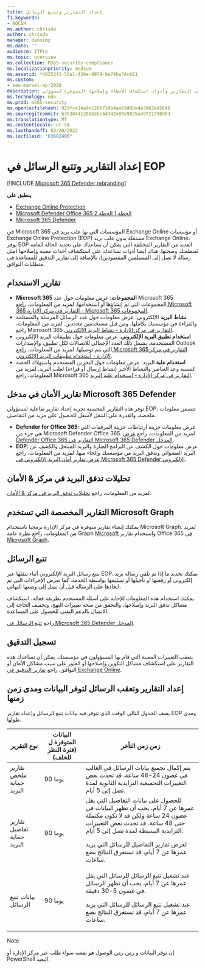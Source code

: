 ```yaml
---
title: إعداد التقارير وتتبع الرسائل
f1.keywords:
- NOCSH
ms.author: chrisda
author: chrisda
manager: dansimp
ms.date: ''
audience: ITPro
ms.topic: overview
ms.collection: M365-security-compliance
ms.localizationpriority: medium
ms.assetid: f40253f2-50a1-426e-9979-be74ba74cb61
ms.custom:
- seo-marvel-apr2020
description: في هذه المقالة، ستتعرف على التقارير وأدوات استكشاف الأخطاء وإصلاحها المتوفرة لمسؤولي Microsoft Exchange Online الحماية (EOP).
ms.technology: mdo
ms.prod: m365-security
ms.openlocfilehash: 929fce14a9e128b724b4aa69d88e4a3062ed5640
ms.sourcegitcommit: b3530441288b2bc44342e00e9025a49721796903
ms.translationtype: MT
ms.contentlocale: ar-SA
ms.lasthandoff: 03/20/2022
ms.locfileid: "63682406"
---
```

# <a name="reporting-and-message-trace-in-eop"></a>إعداد التقارير وتتبع الرسائل في EOP

[!INCLUDE [Microsoft 365 Defender rebranding](../includes/microsoft-defender-for-office.md)]

**ينطبق على**
- [Exchange Online Protection](exchange-online-protection-overview.md)
- [Microsoft Defender Office 365 الخطة 1 الخطة 2](defender-for-office-365.md)
- [Microsoft 365 Defender](../defender/microsoft-365-defender.md)

في Microsoft 365 المؤسسات التي بها علب بريد في Exchange Online أو مؤسسات Exchange Online Protection (EOP) مستقلة بدون علب بريد Exchange Online، يوفر EOP العديد من التقارير المختلفة التي يمكن أن تساعدك على تحديد الحالة العامة لمنظمتك وصحتها. هناك أيضا أدوات تساعدك على استكشاف أحداث معينة وإصلاحها (مثل رسالة لا تصل إلى المستلمين المقصودين)، بالإضافة إلى تقارير التدقيق للمساعدة في متطلبات التوافق.

## <a name="usage-reports"></a>تقارير الاستخدام

- **Microsoft 365 المجموعات**: عرض معلومات حول عدد Microsoft 365 المجموعات التي تم إنشاؤها أو استخدامها. لمزيد من المعلومات، [راجع Microsoft 365 التقارير في مركز الإدارة - Microsoft 365 المجموعات](../../admin/activity-reports/office-365-groups.md).
- **نشاط البريد** الإلكتروني: عرض معلومات حول عدد الرسائل المرسلة والمستلمة والقراءة في مؤسستك بكاملها، ومن قبل مستخدمين محددين. لمزيد من المعلومات، راجع Microsoft 365 [التقارير في مركز الإدارة - نشاط البريد الإلكتروني](../../admin/activity-reports/email-activity.md).
- **استخدام تطبيق البريد الإلكتروني**: عرض معلومات حول تطبيقات البريد الإلكتروني المستخدمة. يشمل ذلك العدد الإجمالي للاتصالات لكل تطبيق، والإصدارات Outlook التي يتم توصيلها. لمزيد من المعلومات، [راجع Microsoft 365 التقارير في مركز الإدارة - استخدام تطبيقات البريد الإلكتروني](../../admin/activity-reports/email-apps-usage.md).
- **استخدام علبة** البريد: عرض معلومات حول التخزين المستخدم واستهلاك الحصة النسبية وعد العناصر والنشاط الأخير (نشاط إرسال أو قراءة) لعلب البريد. لمزيد من المعلومات، راجع Microsoft 365 [التقارير في مركز الإدارة - استخدام علبة البريد](../../admin/activity-reports/mailbox-usage.md).

## <a name="security-reports-in-the-microsoft-365-defender-portal"></a>تقارير الأمان في مدخل Microsoft 365 Defender

توفر هذه التقارير المحسنة تجربة إعداد تقارير تفاعلية لمسؤولي EOP، تتضمن معلومات ملخصة، والقدرة على التنقل لأسفل للحصول على مزيد من التفاصيل.

- **Defender for Office 365**: عرض معلومات خزينة ارتباطات خزينة المرفقات التي هي جزء من Microsoft Defender Office 365. لمزيد من المعلومات، راجع [عرض Defender Office 365 التقارير في Microsoft 365 Defender المدخل](view-reports-for-mdo.md).
- **EOP**: عرض معلومات حول الكشف عن البرامج الضارة والبريد المنتحل والكشف عن البريد العشوائي وتدفق البريد من مؤسستك وإلجاء منها. لمزيد من المعلومات، راجع [عرض تقارير أمان البريد الإلكتروني في Microsoft 365 Defender الإلكتروني](view-email-security-reports.md).

## <a name="mail-flow-insights-in-the-security--compliance-center"></a>تحليلات تدفق البريد في مركز & الأمان

لمزيد من المعلومات، راجع [تحليلات تدفق البريد في مركز & الأمان](mail-flow-insights-v2.md).

## <a name="custom-reports-using-microsoft-graph"></a>التقارير المخصصة التي تستخدم Microsoft Graph

يمكنك إنشاء تقارير متوفرة في مركز الإدارة برمجيا باستخدام Microsoft Graph. لمزيد من المعلومات، راجع نظرة عامة Graph [Microsoft](/graph/overview) واستخدام تقارير Office 365 [في Microsoft Graph](/graph/api/resources/report).

## <a name="message-trace"></a>تتبع الرسائل

تتبع رسائل البريد الإلكتروني أثناء تنقلها عبر EOP. يمكنك تحديد ما إذا تم تلقي رسالة بريد إلكتروني أو رفضها أو تأجيلها أو تسليمها بواسطة الخدمة. كما تعرض الإجراءات التي تم اتخاذها على الرسالة قبل أن تصل إلى وضعها النهائي.

يمكنك استخدام هذه المعلومات للإجابة على أسئلة المستخدم بطريقة فعالة، استكشاف مشاكل تدفق البريد وإصلاحها، والتحقق من صحة تغييرات النهج، وتخفيف الحاجة إلى الاتصال بالدعم التقني للحصول على المساعدة.

راجع [تتبع الرسائل في Microsoft 365 Defender المدخل](message-trace-scc.md).

## <a name="audit-logging"></a>تسجيل التدقيق

يتعقب التغييرات المعينة التي قام بها المسؤولون في مؤسستك. يمكن أن تساعدك هذه التقارير على استكشاف مشاكل التكوين وإصلاحها أو العثور على سبب مشاكل الأمان أو التوافق. راجع [تقارير التدقيق في Exchange Online](/exchange/security-and-compliance/exchange-auditing-reports/exchange-auditing-reports).

## <a name="reporting-and-message-trace-data-availability-and-latency"></a>إعداد التقارير وتعقب الرسائل لتوفر البيانات ومدى زمن زمنها

يصف الجدول التالي الوقت الذي تتوفر فيه بيانات تتبع الرسائل وإعداد تقارير EOP ومدى طولها.

|نوع التقرير|البيانات المتوفرة ل (فترة النظر للخلف)|زمن زمن التأخر|
|---|---|---|
|تقارير ملخص حماية البريد|90 يوما|يتم إكمال تجميع بيانات الرسائل في الغالب في غضون 24-48 ساعة. قد تحدث بعض التغييرات التجميعية التزايدية الثانوية لمدة تصل إلى 5 أيام.|
|تقارير تفاصيل حماية البريد|90 يوما|للحصول على بيانات التفاصيل التي يقل عمرها عن 7 أيام، يجب أن تظهر البيانات في غضون 24 ساعة ولكن قد لا تكون مكتملة حتى 48 ساعة. قد تحدث بعض التغييرات التزايدية البسيطة لمدة تصل إلى 5 أيام. <p> لعرض تقارير التفاصيل للرسائل التي يزيد عمرها عن 7 أيام، قد تستغرق النتائج بضع ساعات.|
|بيانات تتبع الرسائل|90 يوما|عند تشغيل تتبع الرسائل للرسائل التي يقل عمرها عن 7 أيام، يجب أن تظهر الرسائل في غضون 5-30 دقيقة.<p> عند تشغيل تتبع الرسائل للرسائل التي يزيد عمرها عن 7 أيام، قد تستغرق النتائج بضع ساعات.|

> [!NOTE]
> إن توفر البيانات و زمن زمن الوصول هو نفسه سواء طلب عبر مركز الإدارة أو PowerShell البعيد.
